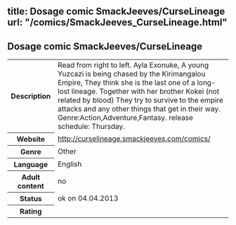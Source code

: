 title: Dosage comic SmackJeeves/CurseLineage
url: "/comics/SmackJeeves_CurseLineage.html"
---
Dosage comic SmackJeeves/CurseLineage
-----------------------------------------

<table class="comicinfo">
<tr>
<th>Description</th><td>Read from right to left. Ayla Exonuke, A young Yuzcazi is being chased by the Kirimangalou Empire, They think she is the last one of a long-lost lineage. Together with her brother Kokei (not related by blood) They try to survive to the empire attacks and any other things that get in their way. Genre:Action,Adventure,Fantasy. release schedule: Thursday.</td>
</tr>
<tr>
<th>Website</th><td><a href="http://curselineage.smackjeeves.com/comics/">http://curselineage.smackjeeves.com/comics/</a></td>
</tr>
<tr>
<th>Genre</th><td>Other</td>
</tr>
<tr>
<th>Language</th><td>English</td>
</tr>
<tr>
<th>Adult content</th><td>no</td>
</tr>
<tr>
<th>Status</th><td>ok on 04.04.2013</td>
</tr>
<tr>
<th>Rating</th><td><div class="g-plusone" data-size="standard" data-annotation="bubble"
 data-href="http://curselineage.smackjeeves.com/comics/"></div></td>
</tr>
</table>
<script type="text/javascript">
  (function() {
    var po = document.createElement('script'); po.type = 'text/javascript'; po.async = true;
    po.src = 'https://apis.google.com/js/plusone.js';
    var s = document.getElementsByTagName('script')[0]; s.parentNode.insertBefore(po, s);
  })();
</script>
